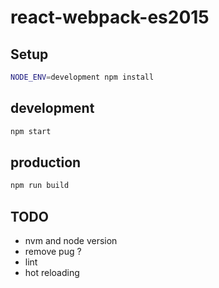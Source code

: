 # react-webpack-es2015

## Setup

```bash
NODE_ENV=development npm install
```

## development

```bash
npm start
```

## production

```bash
npm run build
```

## TODO

- nvm and node version
- remove pug ?
- lint
- hot reloading